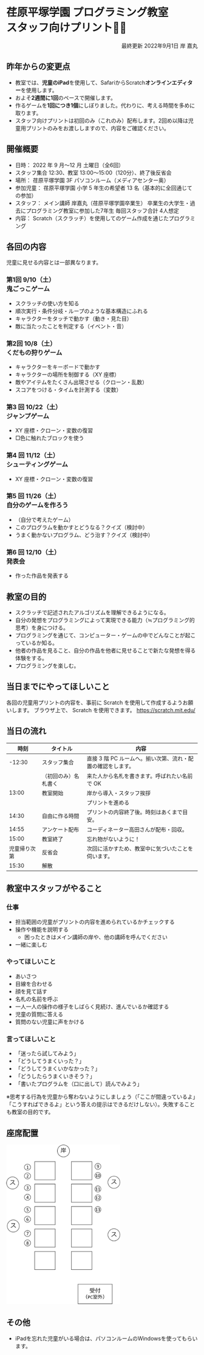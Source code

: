 # 荏原平塚学園 プログラミング教室<br>スタッフ向けプリント👨‍🏫
<div style="text-align: right;">
最終更新 2022年9月1日 岸 嘉丸
</div>

<div class="work">

## 昨年からの変更点

- 教室では、**児童のiPad**を使用して、SafariからScratch**オンラインエディター**を使用します。
- およそ**2週間に1回**のペースで開催します。
- 作るゲームを**1回につき1個**にしぼりました。代わりに、考える時間を多めに取ります。
- スタッフ向けプリントは初回のみ（これのみ）配布します。2回め以降は児童用プリントのみをお渡ししますので、内容をご確認ください。

</div>

## 開催概要

- 日時： 2022 年 9 月～12 月 土曜日（全6回）
- スタッフ集合 12:30、教室 13:00～15:00（120分）、終了後反省会
- 場所： 荏原平塚学園 3F パソコンルーム（メディアセンター奥）
- 参加児童： 荏原平塚学園 小学 5 年生の希望者 13 名（基本的に全回通じての参加）
- スタッフ：
メイン講師 岸嘉丸（荏原平塚学園卒業生）
卒業生の大学生・過去にプログラミング教室に参加した7年生
毎回スタッフ合計 4人想定
- 内容： Scratch（スクラッチ）を使用してのゲーム作成を通じたプログラミング

## 各回の内容

児童に見せる内容とは一部異なります。

<div class="columns-two">

### 第1回 9/10（土）<br>鬼ごっこゲーム

- スクラッチの使い方を知る
- 順次実行・条件分岐・ループのような基本構造にふれる
- キャラクターをタッチで動かす（動き・見た目）
- 敵に当たったことを判定する（イベント・音）

### 第2回 10/8（土）<br>くだもの狩りゲーム

- キャラクターをキーボードで動かす
- キャラクターの場所を制御する（XY 座標）
- 敵やアイテムをたくさん出現させる（クローン・乱数）
- スコアをつける・タイムを計測する（変数）

### 第3 回 10/22（土）<br>ジャンプゲーム

- XY 座標・クローン・変数の復習
- □色に触れたブロックを使う

### 第4 回 11/12（土）<br>シューティングゲーム

- XY 座標・クローン・変数の復習

### 第5 回 11/26（土）<br>自分のゲームを作ろう

- （自分で考えたゲーム）
- このプログラムを動かすとどうなる？クイズ（検討中）
- うまく動かないプログラム、どう治す？クイズ（検討中）

### 第6 回 12/10（土）<br>発表会

- 作った作品を発表する

</div>

## 教室の目的

- スクラッチで記述されたアルゴリズムを理解できるようになる。
- 自分の発想をプログラミングによって実現できる能力（≒プログラミング的思考）を身につける。
- プログラミングを通じて、コンピューター・ゲームの中でどんなことが起こっているか知る。
- 他者の作品を見ること、自分の作品を他者に見せることで新たな発想を得る体験をする。
- プログラミングを楽しむ。

## 当日までにやってほしいこと

各回の児童用プリントの内容を、事前に Scratch を使用して作成するようお願いします。
ブラウザ上で、 Scratch を使用できます。
https://scratch.mit.edu/

## 当日の流れ

| 時刻 | タイトル | 内容 |
|-|-|-|
| -12:30 | スタッフ集合 | 直接 3 階 PC ルームへ。揃い次第、流れ・配置の確認をします。 |
||（初回のみ）名札書く | 来た人から名札を書きます。呼ばれたい名前で OK|
|13:00| 教室開始 |岸から導入・スタッフ挨拶|
|||プリントを進める|
|14:30| 自由に作る時間|プリントの内容終了後。時刻はあくまで目安。|
|14:55|アンケート配布| コーディネーター高田さんが配布・回収。|
|15:00| 教室終了| 忘れ物がないように！|
|児童帰り次第 |反省会| 次回に活かすため、教室中に気づいたことを伺います。|
|15:30| 解散||

## 教室中スタッフがやること
### 仕事
- 担当範囲の児童がプリントの内容を進められているかチェックする
- 操作や機能を説明する
  - 困ったときはメイン講師の岸や、他の講師を呼んでください
- 一緒に楽しむ

### やってほしいこと
- あいさつ
- 目線を合わせる
- 顔を見て話す
- 名札の名前を呼ぶ
- 一人一人の操作の様子をしばらく見続け、進んでいるか確認する
- 児童の質問に答える
- 質問のない児童に声をかける

### 言ってほしいこと
- 「迷ったら試してみよう」
- 「どうしてうまくいった？」
- 「どうしてうまくいかなかった？」
- 「どうしたらうまくいきそう？」
- 「書いたプログラムを（口に出して）読んでみよう」

※思考する行為を児童から奪わないようにしましょう（「ここが間違っているよ」「こうすればできるよ」という答えの提示はできるだけしない）。失敗することも教室の目的です。

## 座席配置

<img
src="./images/image1.png" width="300"/>


## その他

- iPadを忘れた児童がいる場合は、パソコンルームのWindowsを使ってもらいます。
